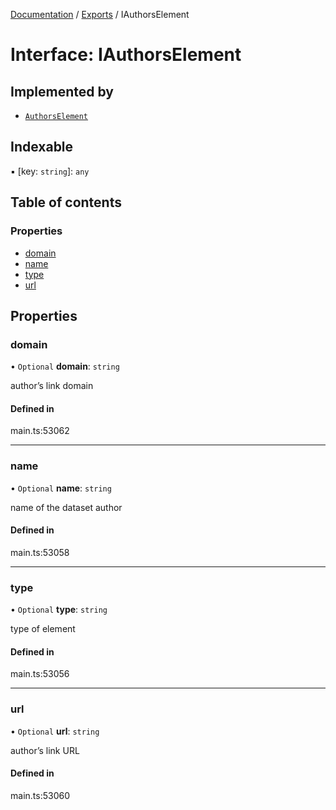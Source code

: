 [Documentation](../README.md) / [Exports](../modules.md) / IAuthorsElement

# Interface: IAuthorsElement

## Implemented by

- [`AuthorsElement`](../classes/AuthorsElement.md)

## Indexable

▪ [key: `string`]: `any`

## Table of contents

### Properties

- [domain](IAuthorsElement.md#domain)
- [name](IAuthorsElement.md#name)
- [type](IAuthorsElement.md#type)
- [url](IAuthorsElement.md#url)

## Properties

### domain

• `Optional` **domain**: `string`

author’s link domain

#### Defined in

main.ts:53062

___

### name

• `Optional` **name**: `string`

name of the dataset author

#### Defined in

main.ts:53058

___

### type

• `Optional` **type**: `string`

type of element

#### Defined in

main.ts:53056

___

### url

• `Optional` **url**: `string`

author’s link URL

#### Defined in

main.ts:53060
